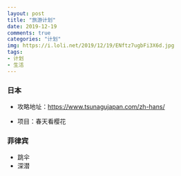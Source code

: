 ```yaml
---
layout: post
title: "旅游计划"
date: 2019-12-19
comments: true
categories: "计划"
img: https://i.loli.net/2019/12/19/ENftz7ugbFi3X6d.jpg
tags:
- 计划
- 生活
---
```


### 日本
* 攻略地址：https://www.tsunagujapan.com/zh-hans/

* 项目：春天看樱花


### 菲律宾
* 跳伞
* 深潜